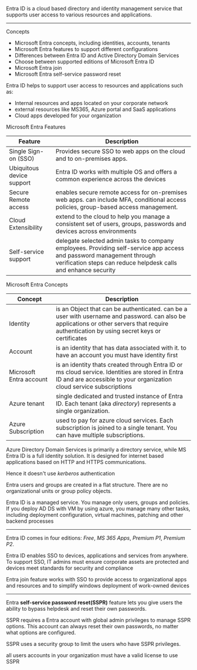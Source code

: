 
Entra ID is a cloud based directory and identity management service that supports user access to various resources and applications.

---

Concepts
- Microsoft Entra concepts, including identities, accounts, tenants
- Microsoft Entra features to support different configurations
- Differences between Entra ID and Active Directory Domain Services
- Choose between supported editions of Microsoft Entra ID
- Microsoft Entra join
- Microsoft Entra self-service password reset


Entra ID helps to support user access to resources and applications such as:
- Internal resources and apps located on your corporate network
- external resources like MS365, Azure portal and SaaS applications
- Cloud apps developed for your organization


Microsoft Entra Features

| Feature                   | Description                                                                                                                         |
| ------------------------- | ----------------------------------------------------------------------------------------------------------------------------------- |
| Single Sign-on (SSO)      | Provides secure SSO to web apps on the cloud and to on-premises apps.                                                               |
| Ubiquitous device support | Entra ID works with multiple OS and offers a common experience across the devices                                                   |
| Secure Remote access      | enables secure remote access for on-premises web apps. can include MFA, conditional access policies, group-based access management. |
| Cloud Extensibility       | extend to the cloud to help you manage a consistent set of users, groups, passwords and devices across environments                 |
| Self-service support      | delegate selected admin tasks to company employees. Providing self-service app access and password management through verification steps can reduce helpdesk calls and enhance security                                                                                                                                    |

Microsoft Entra Concepts

| Concept                 | Description                                                                                                                                                                                  |
| ----------------------- | -------------------------------------------------------------------------------------------------------------------------------------------------------------------------------------------- |
| Identity                | is an Object that can be authenticated. can be a user with username and password. can also be applications or other servers that require authentication by using secret keys or certificates |
| Account                 | is an identity that has data associated with it. to have an account you must have identity first                                                                                             |
| Microsoft Entra account | is an identity thats created through Entra ID or ms cloud service. Identities are stored in Entra ID and are accessible to your organization cloud service subscriptions                     |
| Azure tenant            | single dedicated and trusted instance of Entra ID. Each tenant (aka _directory_) represents a single organization.                                                                           |
| Azure Subscription      | used to pay for azure cloud services. Each subscription is joined to a single tenant. You can have multiple subscriptions.                                                                                                                                                                                             |

Azure Directory Domain Services is primarily a directory service, while MS Entra ID is a full identity solution. It is designed for internet based applications based on HTTP and HTTPS communications.

Hence it doesn't use _kerberos_ authentication

Entra users and groups are created in a flat structure. There are no organizational units or group policy objects.

Entra ID is a managed service. You manage only users, groups and policies. If you deploy AD DS with VM by using azure, you manage many other tasks, including deployment configuration, virtual machines, patching and other backend processes

---

Entra ID comes in four editions: _Free_, _MS 365 Apps_, _Premium P1_, _Premium P2_.


Entra ID enables SSO to devices, applications and services from anywhere. To support SSO, IT admins must ensure corporate assets are protected and devices meet standards for security and compliance

Entra join feature works with SSO to provide access to organizational apps and resources and to simplify windows deployment of work-owned devices

---

Entra **self-service password reset(SSPR)** feature lets you give users the ability to bypass helpdesk and reset their own passwords.


SSPR requires a Entra account with global admin privileges to manage SSPR options. This account can always reset their own passwords, no matter what options are configured.

SSPR uses a security group to limit the users who have SSPR privileges.

all users accounts in your organization must have a valid license to use SSPR